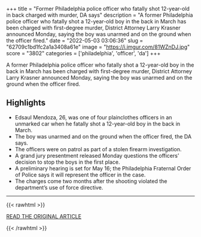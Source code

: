 +++
title = "Former Philadelphia police officer who fatally shot 12-year-old in back charged with murder, DA says"
description = "A former Philadelphia police officer who fatally shot a 12-year-old boy in the back in March has been charged with first-degree murder, District Attorney Larry Krasner announced Monday, saying the boy was unarmed and on the ground when the officer fired."
date = "2022-05-03 03:06:36"
slug = "62709c1bd1fc2a1a3408a61e"
image = "https://i.imgur.com/81WZnDJ.jpg"
score = "3802"
categories = ['philadelphia', 'officer', 'da']
+++

A former Philadelphia police officer who fatally shot a 12-year-old boy in the back in March has been charged with first-degree murder, District Attorney Larry Krasner announced Monday, saying the boy was unarmed and on the ground when the officer fired.

## Highlights

- Edsaul Mendoza, 26, was one of four plainclothes officers in an unmarked car when he fatally shot a 12-year-old boy in the back in March.
- The boy was unarmed and on the ground when the officer fired, the DA says.
- The officers were on patrol as part of a stolen firearm investigation.
- A grand jury presentment released Monday questions the officers’ decision to stop the boys in the first place.
- A preliminary hearing is set for May 16; the Philadelphia Fraternal Order of Police says it will represent the officer in the case.
- The charges come two months after the shooting violated the department’s use of force directive.

---

{{< rawhtml >}}
  <p class="article-category">
    <a target="_blank" href="https://www.cnn.com/2022/05/02/us/philadelphia-police-12yearold-murder/index.html">READ THE ORIGINAL ARTICLE</a>
  </p>
{{< /rawhtml >}}
